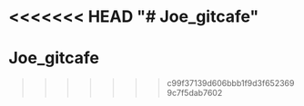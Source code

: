 <<<<<<< HEAD
"# Joe_gitcafe" 
=======
# Joe_gitcafe
>>>>>>> c99f37139d606bbb1f9d3f6523699c7f5dab7602
